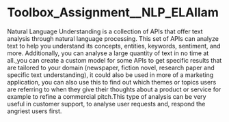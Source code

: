 # Toolbox_Assignment__NLP_ELAllam
Natural Language Understanding is a collection of APIs that offer text analysis through natural language processing. This set of APIs can analyze text to help you understand its concepts, entities, keywords, sentiment, and more. Additionally, you can analyse a large quantity of text in no time at all.,you can create a custom model for some APIs to get specific results that are tailored to your domain (newspaper, fiction novel, research paper and specific text understanding), it could also be used  in more of a marketing application, you  can  also use this to find out which themes or topics users are referring to when they give their thoughts about a product or service for example to refine a commercial pitch.This type of analysis can be very useful in customer support, to analyse user requests and, respond the angriest users first.
